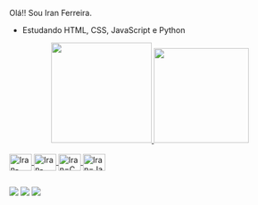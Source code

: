 Olá!! Sou Iran Ferreira.
- Estudando HTML, CSS, JavaScript e Python

<div align="center">
  <a href="https://github.com/Iran-Ferreira"> 
  <img height="180em" src="https://github-readme-stats.vercel.app/api?username=Iran-Ferreira&show_icons=true&theme=dark&include_all_commits=true&count_private=true"/>
  <img height="170em" src="https://github-readme-stats.vercel.app/api/top-langs/?username=Iran-Ferreira&layout=compact&langs_count=25&theme=dark"/>
</div>

<div style="display: inline_block"><br>
  <!--<img align="center" alt="Iran-Python" height="30" width="40" src="https://raw.githubusercontent.com/devicons/devicon/master/icons/python/python-original.svg">-->
  <img align="center" alt="Iran-HTML" height="30" width="40" src="https://cdn.jsdelivr.net/gh/devicons/devicon/icons/html5/html5-original-wordmark.svg">
  <img align="center" alt="Iran-Python" height="30" width="40" src="https://cdn.jsdelivr.net/gh/devicons/devicon/icons/python/python-original.svg">
  <img align="center" alt="Iran=CSS" height="30" width="40" src="https://cdn.jsdelivr.net/gh/devicons/devicon/icons/css3/css3-original-wordmark.svg">
  <img align="center" alt="Iran=JavaScript" height="30" width="40" src="https://cdn.jsdelivr.net/gh/devicons/devicon/icons/javascript/javascript-original.svg" />
  
</div>
  
  ##
  
<div> 
  <a href="https://www.instagram.com/iran_ferreira712/" target="_blank"><img src="https://img.shields.io/badge/-Instagram-%23E4405F?style=for-the-badge&logo=instagram&logoColor=white" target="_blank"></a>
  <a href = "mailto:iranferreira712@gmail.com"><img src="https://img.shields.io/badge/-Gmail-%23333?style=for-the-badge&logo=gmail&logoColor=white" target="_blank"></a>
  <a href="https://www.linkedin.com/in/iran-ferreira-ba847b234/" target="_blank"><img src="https://img.shields.io/badge/-LinkedIn-%230077B5?style=for-the-badge&logo=linkedin&logoColor=white" target="_blank"></a> 
 
</div>
